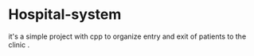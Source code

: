 # Hospital-system
it's a simple project with cpp to organize entry and exit of patients to the clinic .
